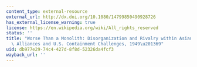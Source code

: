 ```yaml
---
content_type: external-resource
external_url: http://dx.doi.org/10.1080/14799850490928726
has_external_license_warning: true
license: https://en.wikipedia.org/wiki/All_rights_reserved
status: ''
title: "Worse Than a Monolith: Disorganization and Rivalry within Asian Communist\
  \ Alliances and U.S. Containment Challenges, 1949\u201369"
uid: db977e29-74c4-427d-8f8d-52326da4fcf3
wayback_url: ''
---
```

